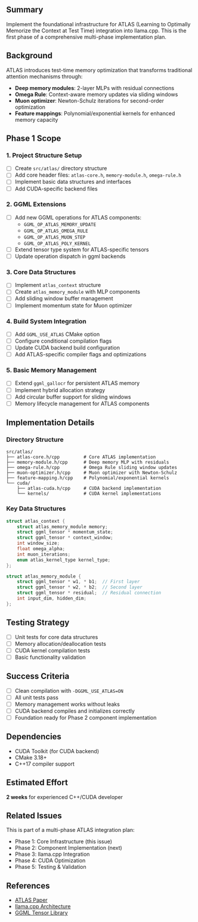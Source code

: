 ## Summary

Implement the foundational infrastructure for ATLAS (Learning to Optimally Memorize the Context at Test Time) integration into llama.cpp. This is the first phase of a comprehensive multi-phase implementation plan.

## Background

ATLAS introduces test-time memory optimization that transforms traditional attention mechanisms through:
- **Deep memory modules**: 2-layer MLPs with residual connections
- **Omega Rule**: Context-aware memory updates via sliding windows  
- **Muon optimizer**: Newton-Schulz iterations for second-order optimization
- **Feature mappings**: Polynomial/exponential kernels for enhanced memory capacity

## Phase 1 Scope

### 1. Project Structure Setup
- [ ] Create `src/atlas/` directory structure
- [ ] Add core header files: `atlas-core.h`, `memory-module.h`, `omega-rule.h`
- [ ] Implement basic data structures and interfaces
- [ ] Add CUDA-specific backend files

### 2. GGML Extensions
- [ ] Add new GGML operations for ATLAS components:
  - `GGML_OP_ATLAS_MEMORY_UPDATE`
  - `GGML_OP_ATLAS_OMEGA_RULE` 
  - `GGML_OP_ATLAS_MUON_STEP`
  - `GGML_OP_ATLAS_POLY_KERNEL`
- [ ] Extend tensor type system for ATLAS-specific tensors
- [ ] Update operation dispatch in ggml backends

### 3. Core Data Structures
- [ ] Implement `atlas_context` structure
- [ ] Create `atlas_memory_module` with MLP components
- [ ] Add sliding window buffer management
- [ ] Implement momentum state for Muon optimizer

### 4. Build System Integration
- [ ] Add `GGML_USE_ATLAS` CMake option
- [ ] Configure conditional compilation flags
- [ ] Update CUDA backend build configuration
- [ ] Add ATLAS-specific compiler flags and optimizations

### 5. Basic Memory Management
- [ ] Extend `ggml_gallocr` for persistent ATLAS memory
- [ ] Implement hybrid allocation strategy
- [ ] Add circular buffer support for sliding windows
- [ ] Memory lifecycle management for ATLAS components

## Implementation Details

### Directory Structure
```
src/atlas/
├── atlas-core.h/cpp         # Core ATLAS implementation
├── memory-module.h/cpp      # Deep memory MLP with residuals  
├── omega-rule.h/cpp         # Omega Rule sliding window updates
├── muon-optimizer.h/cpp     # Muon optimizer with Newton-Schulz
├── feature-mapping.h/cpp    # Polynomial/exponential kernels
└── cuda/
    ├── atlas-cuda.h/cpp     # CUDA backend implementation
    └── kernels/             # CUDA kernel implementations
```

### Key Data Structures
```c
struct atlas_context {
    struct atlas_memory_module memory;
    struct ggml_tensor * momentum_state;
    struct ggml_tensor * context_window; 
    int window_size;
    float omega_alpha;
    int muon_iterations;
    enum atlas_kernel_type kernel_type;
};

struct atlas_memory_module {
    struct ggml_tensor * w1, * b1;  // First layer
    struct ggml_tensor * w2, * b2;  // Second layer  
    struct ggml_tensor * residual;  // Residual connection
    int input_dim, hidden_dim;
};
```

## Testing Strategy
- [ ] Unit tests for core data structures
- [ ] Memory allocation/deallocation tests
- [ ] CUDA kernel compilation tests
- [ ] Basic functionality validation

## Success Criteria
- [ ] Clean compilation with `-DGGML_USE_ATLAS=ON`
- [ ] All unit tests pass
- [ ] Memory management works without leaks
- [ ] CUDA backend compiles and initializes correctly
- [ ] Foundation ready for Phase 2 component implementation

## Dependencies
- CUDA Toolkit (for CUDA backend)
- CMake 3.18+
- C++17 compiler support

## Estimated Effort
**2 weeks** for experienced C++/CUDA developer

## Related Issues
This is part of a multi-phase ATLAS integration plan:
- Phase 1: Core Infrastructure (this issue)
- Phase 2: Component Implementation (next)
- Phase 3: llama.cpp Integration
- Phase 4: CUDA Optimization
- Phase 5: Testing & Validation

## References
- [ATLAS Paper](https://arxiv.org/abs/2505.23735)
- [llama.cpp Architecture](https://github.com/ggml-org/llama.cpp)
- [GGML Tensor Library](https://github.com/ggerganov/ggml)
